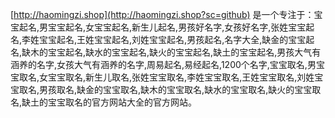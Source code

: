[http://haomingzi.shop](http://haomingzi.shop?sc=github) 是一个专注于：宝宝起名,男宝宝起名,女宝宝起名,新生儿起名,男孩好名字,女孩好名字,张姓宝宝起名,李姓宝宝起名,王姓宝宝起名,刘姓宝宝起名,男孩起名,名字大全,缺金的宝宝起名,缺木的宝宝起名,缺水的宝宝起名,缺火的宝宝起名,缺土的宝宝起名,男孩大气有涵养的名字,女孩大气有涵养的名字,周易起名,易经起名,1200个名字,宝宝取名,男宝宝取名,女宝宝取名,新生儿取名,张姓宝宝取名,李姓宝宝取名,王姓宝宝取名,刘姓宝宝取名,男孩取名,缺金的宝宝取名,缺木的宝宝取名,缺水的宝宝取名,缺火的宝宝取名,缺土的宝宝取名的官方网站大全的官方网站。
